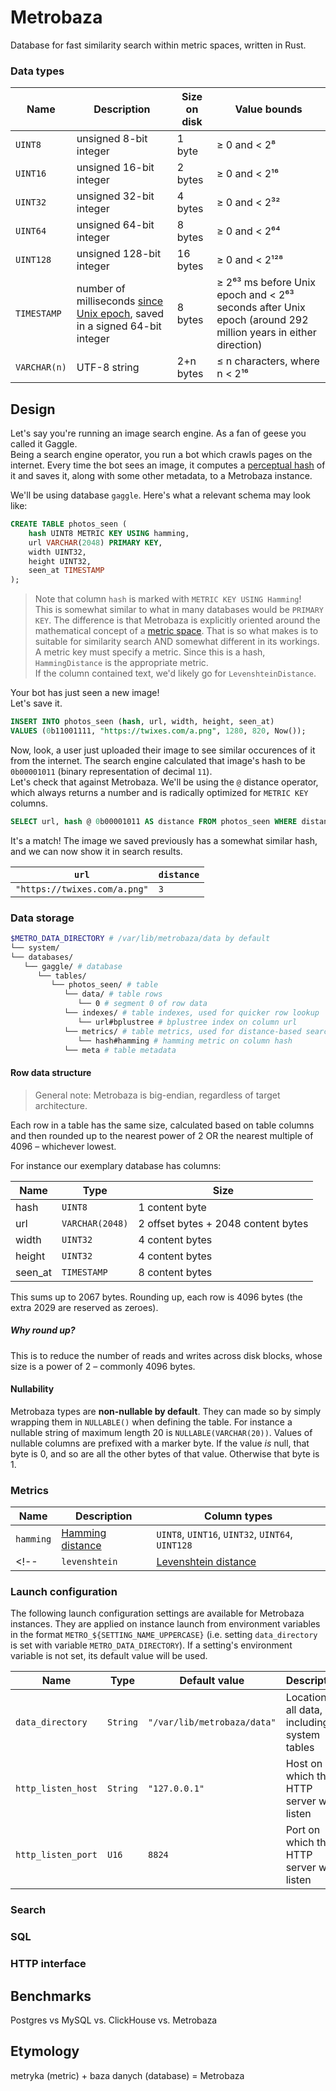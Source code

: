 # Metrobaza

Database for fast similarity search within metric spaces, written in Rust.

### Data types

| Name | Description | Size on disk | Value bounds |
| --- | --- | --- | -- |
| `UINT8` | unsigned 8-bit integer | 1 byte | ≥ 0 and < 2⁸ |
| `UINT16` | unsigned 16-bit integer | 2 bytes | ≥ 0 and < 2¹⁶ |
| `UINT32` | unsigned 32-bit integer | 4 bytes | ≥ 0 and < 2³² |
| `UINT64` | unsigned 64-bit integer | 8 bytes | ≥ 0 and < 2⁶⁴ |
| `UINT128` | unsigned 128-bit integer | 16 bytes | ≥ 0 and < 2¹²⁸ |
| `TIMESTAMP` | number of milliseconds [since Unix epoch](https://en.wikipedia.org/wiki/Unix_time), saved in a signed 64-bit integer | 8 bytes | ≥ 2⁶³ ms before Unix epoch and < 2⁶³ seconds after Unix epoch (around 292 million years in either direction) |
| `VARCHAR(n)` | UTF-8 string | 2+n bytes | ≤ n characters, where n < 2¹⁶ |

## Design

Let's say you're running an image search engine. As a fan of geese you called it Gaggle.  
Being a search engine operator, you run a bot which crawls pages on the internet.
Every time the bot sees an image, it computes a [perceptual hash](https://en.wikipedia.org/wiki/Perceptual_hashing)
of it and saves it, along with some other metadata, to a Metrobaza instance.

We'll be using database `gaggle`. Here's what a relevant schema may look like:

```SQL
CREATE TABLE photos_seen (
    hash UINT8 METRIC KEY USING hamming,
    url VARCHAR(2048) PRIMARY KEY,
    width UINT32,
    height UINT32,
    seen_at TIMESTAMP
);
```

> Note that column `hash` is marked with `METRIC KEY USING Hamming`!  
This is somewhat similar to what in many databases would be `PRIMARY KEY`.
The difference is that Metrobaza is explicitly oriented around the mathematical concept of
a [metric space](https://en.wikipedia.org/wiki/Metric_space). That is so what makes is to suitable for similarity search
AND somewhat different in its workings.  
A metric key must specify a metric. Since this is a hash, `HammingDistance` is the appropriate metric.  
If the column contained text, we'd likely go for `LevenshteinDistance`.  

Your bot has just seen a new image!  
Let's save it.

```SQL
INSERT INTO photos_seen (hash, url, width, height, seen_at)
VALUES (0b11001111, "https://twixes.com/a.png", 1280, 820, Now());
```

Now, look, a user just uploaded their image to see similar occurences of it from the internet. The search engine
calculated that image's hash to be `0b00001011` (binary representation of decimal `11`).  
Let's check that against Metrobaza. We'll be using the `@` distance operator, which always returns a number
and is radically optimized for `METRIC KEY` columns.

```SQL
SELECT url, hash @ 0b00001011 AS distance FROM photos_seen WHERE distance < 4;
```

It's a match! The image we saved previously has a somewhat similar hash, and we can now show it in search results.

| `url`                        | `distance` |
| ---------------------------- | ---------- |
| `"https://twixes.com/a.png"` | `3`        |

### Data storage

```bash
$METRO_DATA_DIRECTORY # /var/lib/metrobaza/data by default
└── system/
└── databases/
   └── gaggle/ # database
      └── tables/
         └── photos_seen/ # table
            └── data/ # table rows
               └── 0 # segment 0 of row data
            └── indexes/ # table indexes, used for quicker row lookup
               └── url#bplustree # bplustree index on column url
            └── metrics/ # table metrics, used for distance-based search
               └── hash#hamming # hamming metric on column hash
            └── meta # table metadata
```

#### Row data structure

> General note: Metrobaza is big-endian, regardless of target architecture.

Each row in a table has the same size, calculated based on table columns and then rounded up to the nearest power of 2
OR the nearest multiple of 4096 – whichever lowest.

For instance our exemplary database has columns:

| Name | Type | Size |
| --- | --- | --- |
| hash | `UINT8` | 1 content byte |
| url | `VARCHAR(2048)` | 2 offset bytes + 2048 content bytes |
| width | `UINT32` | 4 content bytes |
| height | `UINT32` | 4 content bytes |
| seen_at | `TIMESTAMP` | 8 content bytes |

This sums up to 2067 bytes. Rounding up, each row is 4096 bytes (the extra 2029 are reserved as zeroes).

##### Why round up?

This is to reduce the number of reads and writes across disk blocks, whose size is a power of 2 – commonly 4096 bytes.

#### Nullability

Metrobaza types are **non-nullable by default**. They can made so by simply wrapping them in `NULLABLE()` when defining
the table. For instance a nullable string of maximum length 20 is `NULLABLE(VARCHAR(20))`.
Values of nullable columns are prefixed with a marker byte. If the value _is_ null, that byte is 0, and so are all the other bytes of that value. Otherwise that byte is 1.

### Metrics

| Name | Description | Column types |
| --- | --- | --- |
| `hamming` | [Hamming distance](https://en.wikipedia.org/wiki/Hamming_distance) | `UINT8`, `UINT16`, `UINT32`, `UINT64`, `UINT128` |
<!--| `levenshtein` | [Levenshtein distance](https://en.wikipedia.org/wiki/Levenshtein_distance) | `VARCHAR` |-->

### Launch configuration

The following launch configuration settings are available for Metrobaza instances.
They are applied on instance launch from environment variables in the format `METRO_${SETTING_NAME_UPPERCASE}`
(i.e. setting `data_directory` is set with variable `METRO_DATA_DIRECTORY`).
If a setting's environment variable is not set, its default value will be used.

| Name | Type | Default value | Description |
| --- | --- | --- | --- |
| `data_directory` | `String` | `"/var/lib/metrobaza/data"` | Location of all data, including system tables |
| `http_listen_host` | `String` | `"127.0.0.1"` | Host on which the HTTP server will listen |
| `http_listen_port` | `U16` | `8824` | Port on which the HTTP server will listen |

### Search

### SQL

### HTTP interface

## Benchmarks

Postgres vs MySQL vs. ClickHouse vs. Metrobaza

## Etymology

metryka (metric) + baza danych (database) = Metrobaza
